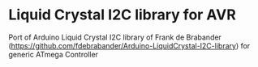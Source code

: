 # Liquid Crystal I2C library for AVR
Port of Arduino Liquid Crystal I2C library of Frank de Brabander (https://github.com/fdebrabander/Arduino-LiquidCrystal-I2C-library) for generic ATmega Controller
